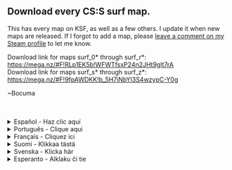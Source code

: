 ## Download every CS:S surf map.

This has every map on KSF, as well as a few others. I update it when new maps are released. If I forgot to add a map, please [leave a comment on my Steam profile](http://steamcommunity.com/profiles/76561198059389558) to let me know.

Download link for maps surf_0* through surf_r*: https://mega.nz/#F!RLp1EK5b!WFWTfsxP24n2JHt9glt7rA</br>
Download link for maps surf_s* through surf_z*: https://mega.nz/#F!9fpAWDKK!b_5H7iNbYI3S4wzypC-Y0g

~Bocuma

</br>
</br>
<details>
  <summary>Español - Haz clic aquí</summary>
  Esto tiene todos los mapas de KSF, así como algunos otros. Lo actualizo cuando se lanzan nuevos mapas. Si olvidé añadir un mapa, por favor <a href="http://steamcommunity.com/profiles/76561198059389558">escribe un comentario en mi perfil de Steam</a> para informarme.</br>
  </br>
  Enlace de descarga para los mapas surf_0* a surf_r* - https://mega.nz/#F!RLp1EK5b!WFWTfsxP24n2JHt9glt7rA</br>
  Enlace de descarga para los mapas surf_s* a surf_z* - https://mega.nz/#F!9fpAWDKK!b_5H7iNbYI3S4wzypC-Y0g</br>
  </br>
</details>
<details>
<summary>Português - Clique aqui</summary>
Isto tem todos os mapas do KSF, assim como alguns outros. Eu atualizo quando novos mapas são lançados. Se esqueci de adicionar um mapa, por favor <a href="http://steamcommunity.com/profiles/76561198059389558">escreva um comentário no meu perfil do Steam</a> para me informar.</br>
</br>
Download pros mapas surf_0* a surf_r* - https://mega.nz/#F!RLp1EK5b!WFWTfsxP24n2JHt9glt7rA</br>
Download pros mapas surf_s* a surf_z* - https://mega.nz/#F!9fpAWDKK!b_5H7iNbYI3S4wzypC-Y0g</br>
</br>
</details>
<details>
  <summary>Français - Cliquez ici</summary>
  Ceci contient toutes les maps de KSF, ainsi que quelques autres. Je le mets à jour quand de nouvelles maps sont publiées. Si j'ai oublié d'ajouter une map, merci <a href="http://steamcommunity.com/profiles/76561198059389558">d'écrire un commentaire sur mon profil Steam</a> afin de m'informer.</br>
</br>
Lien de téléchargement pour les maps surf_0* à surf_r* - https://mega.nz/#F!RLp1EK5b!WFWTfsxP24n2JHt9glt7rA</br>
Lien de téléchargement pour les maps surf_s* à surf_z* - https://mega.nz/#F!9fpAWDKK!b_5H7iNbYI3S4wzypC-Y0g</br>
</br>
</details>
<details>
  <summary>Suomi - Klikkaa tästä</summary>
  Tässä on jokainen mappi KSF:ällä, ja pari muutakin. Päivitän tätä ainakuin uusi mappi on julkaistu. Jos unohdan lisätä jonkin mapin, ilmoita <a href="http://steamcommunity.com/profiles/76561198059389558">siitä steam profiilini kommenteissa.</a></br>
  </br>
  Lataa linkistä:</br>
  surf_0* - surf_r*: https://mega.nz/#F!RLp1EK5b!WFWTfsxP24n2JHt9glt7rA</br>
  surf_s* - surf_z*: https://mega.nz/#F!9fpAWDKK!b_5H7iNbYI3S4wzypC-Y0g</br>
  
  </details>
<details>
  <summary>Svenska - Klicka här</summary>
  Detta har varje map i KSF, och flera andra. Jag uppdaterar den när nya maps släpps. Om jag glömde att lägga till en map, <a href="http://steamcommunity.com/profiles/76561198059389558">skriv en kommentar på min Steam profil</a> för att informera mig.</br>
  </br>
  Ladda ner här:</br>
  Maps surf_0* till surf_r*: https://mega.nz/#F!RLp1EK5b!WFWTfsxP24n2JHt9glt7rA</br>
  Maps surf_s* till surf_z*: https://mega.nz/#F!9fpAWDKK!b_5H7iNbYI3S4wzypC-Y0g</br>
  </details>
<details>
  <summary>Esperanto - Alklaku ĉi tie</summary>
  Ĉi tio havas ĉiun mapon pri KSF, kaj pluraj aliaj mapoj. Mi ĝisdatigas ĝin kiam novoj mapoj estas publikigitaj. Se mi forgesis aldoni mapon, bonvolu <a href="http://steamcommunity.com/profiles/76561198059389558">skribi komenton pri mia Steam profilo</a> por informi min.</br>
  </br>
  Elŝutoj:</br>
  Mapoj surf_a* al surf_r*: https://mega.nz/#F!RLp1EK5b!WFWTfsxP24n2JHt9glt7rA</br>
  Mapoj surf_s* al surf_z*: https://mega.nz/#F!9fpAWDKK!b_5H7iNbYI3S4wzypC-Y0g</br>
  </details>

